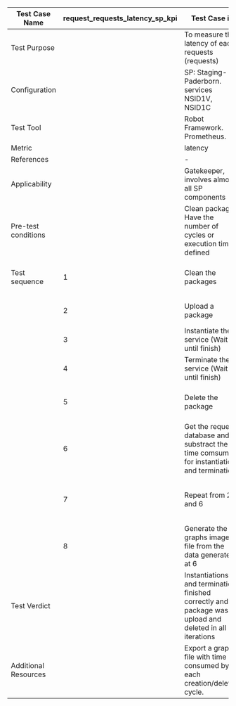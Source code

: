 
| Test Case Name       |   request_requests_latency_sp_kpi   | Test Case id                 |         |
|----------------------|------|----------------------------------------------------|---------|
| Test Purpose         |      | To measure the latency of each requests (requests) |         |
| Configuration        |      | SP: Staging-Paderborn. services NSID1V, NSID1C     |         |
| Test Tool            |      | Robot Framework. Prometheus.                       |         |
| Metric               |      | latency                                            |         |
| References           |      | -                                                                       |         |
| Applicability        |      | Gatekeeper, involves almost all SP components      |         |
| Pre-test conditions  |      | Clean packages. Have the number of cycles or execution time defined     |         |
| Test sequence        | 1    | Clean the packages                                 | No packages in the catalogue  |
|                      | 2    | Upload a package                                   | Package is in the catalogue  |
|                      | 3    | Instantiate the service  (Wait until finish)       | The service is instantiated  |
|                      | 4    | Terminate the service  (Wait until finish)         | The service is terminated    |
|                      | 5    | Delete the package                                 | package is deleted from the catalogue  |
|                      | 6    | Get the requests database and substract the time comsumed for instantiation and termination |   Records in a file   |
|                      | 7    | Repeat from 2 and 6                                | package upload and deleted from the catalogue  |
|                      | 8    | Generate the graphs image file from the data generated at 6   |  graph file is created  |
| Test Verdict         |      | Instantiations and termination finished correctly and package was upload and deleted in all iterations   |         |
| Additional Resources |      | Export a graph file with time consumed by each creation/deletion cycle. |         |